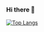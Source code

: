 ### Hi there 👋


[![Top Langs](https://github-readme-stats.vercel.app/api/top-langs/?username=ethanholdahl&exclude_repo=github-readme-stats,oTree-Demos,oTree,lectures&title_color=17363b&text_color=833707&bg_color=9aa8ab&icon_color=17363b&hide=Procfile)](https://github.com/ethanholdahl)




<!--
**ethanholdahl/ethanholdahl** is a ✨ _special_ ✨ repository because its `README.md` (this file) appears on your GitHub profile.

Here are some ideas to get you started:

- 🔭 I’m currently working on ...
- 🌱 I’m currently learning ...
- 👯 I’m looking to collaborate on ...
- 🤔 I’m looking for help with ...
- 💬 Ask me about ...
- 📫 How to reach me: ...
- 😄 Pronouns: ...
- ⚡ Fun fact: ...
-->
